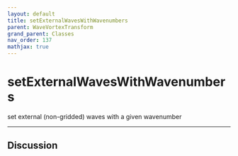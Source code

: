 ```yaml
---
layout: default
title: setExternalWavesWithWavenumbers
parent: WaveVortexTransform
grand_parent: Classes
nav_order: 137
mathjax: true
---
```


#  setExternalWavesWithWavenumbers

set external (non-gridded) waves with a given wavenumber


---

## Discussion

  
